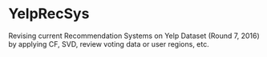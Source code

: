 # YelpRecSys
Revising current Recommendation Systems on Yelp Dataset (Round 7, 2016) by applying CF, SVD, review voting data or user regions, etc.
